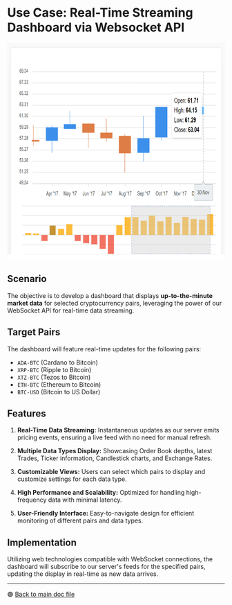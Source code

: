 # **Use Case: Real-Time Streaming Dashboard via Websocket API**

<img src="../../public/images/use-cases/realtime-dashboard.png" alt="Realtime Dashboard" height="500"/>

## Scenario

The objective is to develop a dashboard that displays **up-to-the-minute market data** for selected cryptocurrency pairs, leveraging the power of our WebSocket API for real-time data streaming.

## Target Pairs

The dashboard will feature real-time updates for the following pairs:

- `ADA-BTC` (Cardano to Bitcoin)
- `XRP-BTC` (Ripple to Bitcoin)
- `XTZ-BTC` (Tezos to Bitcoin)
- `ETH-BTC` (Ethereum to Bitcoin)
- `BTC-USD` (Bitcoin to US Dollar)

## Features

1. **Real-Time Data Streaming:** Instantaneous updates as our server emits pricing events, ensuring a live feed with no need for manual refresh.
   
2. **Multiple Data Types Display:** Showcasing Order Book depths, latest Trades, Ticker information, Candlestick charts, and Exchange Rates.

3. **Customizable Views:** Users can select which pairs to display and customize settings for each data type.

4. **High Performance and Scalability:** Optimized for handling high-frequency data with minimal latency.

5. **User-Friendly Interface:** Easy-to-navigate design for efficient monitoring of different pairs and data types.

## Implementation

Utilizing web technologies compatible with WebSocket connections, the dashboard will subscribe to our server's feeds for the specified pairs, updating the display in real-time as new data arrives.

---

 🟣 [Back to main doc file](../../README.md)
